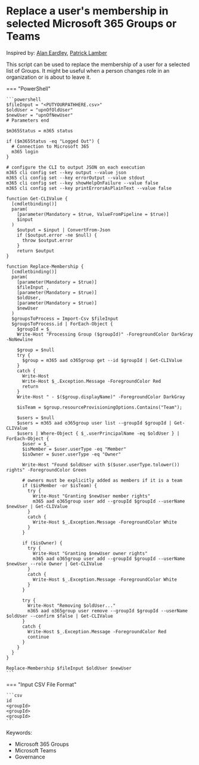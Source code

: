 # Replace a user's membership in selected Microsoft 365 Groups or Teams

Inspired by: [Alan Eardley](https://blog.eardley.org.uk/2021/04/managing-teams-movers-and-leavers/), [Patrick Lamber](https://www.nubo.eu/Replace-Membership-In-A-Microsoft-Group-Or-Team/)

This script can be used to replace the membership of a user for a selected list of Groups. It might be useful when a person changes role in an organization or is about to leave it.

=== "PowerShell"

    ```powershell
    $fileInput = "<PUTYOURPATHHERE.csv>"
    $oldUser = "upnOfOldUser"
    $newUser = "upnOfNewUser"
    # Parameters end

    $m365Status = m365 status

    if ($m365Status -eq "Logged Out") {
      # Connection to Microsoft 365
      m365 login
    }

    # configure the CLI to output JSON on each execution
    m365 cli config set --key output --value json
    m365 cli config set --key errorOutput --value stdout
    m365 cli config set --key showHelpOnFailure --value false
    m365 cli config set --key printErrorsAsPlainText --value false

    function Get-CLIValue {
      [cmdletbinding()]
      param(
        [parameter(Mandatory = $true, ValueFromPipeline = $true)]
        $input
      )
        $output = $input | ConvertFrom-Json
        if ($output.error -ne $null) {
          throw $output.error
        }
        return $output
    }

    function Replace-Membership {
      [cmdletbinding()]
      param(
        [parameter(Mandatory = $true)]
        $fileInput ,
        [parameter(Mandatory = $true)]
        $oldUser,
        [parameter(Mandatory = $true)]
        $newUser
      )
      $groupsToProcess = Import-Csv $fileInput 
      $groupsToProcess.id | ForEach-Object {
        $groupId = $_
        Write-Host "Processing Group ($groupId)" -ForegroundColor DarkGray -NoNewline

        $group = $null
        try {
          $group = m365 aad o365group get --id $groupId | Get-CLIValue 
        }
        catch {
          Write-Host
          Write-Host $_.Exception.Message -ForegroundColor Red
          return
        }
        Write-Host " - $($group.displayName)" -ForegroundColor DarkGray

        $isTeam = $group.resourceProvisioningOptions.Contains("Team");

        $users = $null
        $users = m365 aad o365group user list --groupId $groupId | Get-CLIValue
        $users | Where-Object { $_.userPrincipalName -eq $oldUser } | ForEach-Object {
          $user = $_
          $isMember = $user.userType -eq "Member"
          $isOwner = $user.userType -eq "Owner"

          Write-Host "Found $oldUser with $($user.userType.tolower()) rights" -ForegroundColor Green

          # owners must be explicitly added as members if it is a team
          if ($isMember -or $isTeam) {
            try {
              Write-Host "Granting $newUser member rights"
              m365 aad o365group user add --groupId $groupId --userName $newUser | Get-CLIValue
            }
            catch {
              Write-Host $_.Exception.Message -ForegroundColor White
            }
          }

          if ($isOwner) {
            try {
              Write-Host "Granting $newUser owner rights"
              m365 aad o365group user add --groupId $groupId --userName $newUser --role Owner | Get-CLIValue
            }
            catch {
              Write-Host $_.Exception.Message -ForegroundColor White
            }
          }

          try {
            Write-Host "Removing $oldUser..."
            m365 aad o365group user remove --groupId $groupId --userName $oldUser --confirm $false | Get-CLIValue
          }
          catch {
            Write-Host $_.Exception.Message -ForegroundColor Red
            continue
          }
        }
      }
    }

    Replace-Membership $fileInput $oldUser $newUser
    ```

=== "Input CSV File Format"

    ```csv
    id
    <groupId>
    <groupId>
    <groupId>
    ```

Keywords:

- Microsoft 365 Groups
- Microsoft Teams
- Governance
